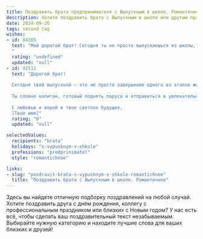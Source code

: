 ```yaml
---
title: Поздравить брата предпринимателя с Выпускным в школе. Романтичное
description: Хотите поздравить брата с Выпускным в школе или другим праздником? Наш ИИ создаст незабываемое поздравление, а вы обязательно выделитесь среди других.  
date: 2024-09-26
tags: second tag
wishes:
- id: 84205
  text: "Мой дорогой брат! Сегодня ты не просто выпускаешься из школы, ты отправляешься в невероятное путешествие, полное открытий и свершений!  Твой путь предпринимателя – это романтическая история, где ты сам себе режиссер и сценарист. Пусть каждый твой проект будет пронизан вдохновением, а удача станет твоей верной спутницей.  Пусть звёзды указывают тебе путь к успеху, а сердце всегда помнит тепло нашего родства.  С огромной любовью и гордостью за тебя! С выпускным!
  "
  rating: "undefined"
  updated: "null"
- id: 42511
  text: "Дорогой брат!
  
  Сегодня твой выпускной — это не просто завершение одного из этапов жизни, а открытая дверь в мир безграничных возможностей! Я горжусь твоими достижениями и тем, каким талантливым и целеустремленным предпринимателем ты становишься.
  
  Ты словно капитан, готовый поднять паруса и отправиться в увлекательное плавание по океану бизнес-идей. Пусть каждый новый день приносит тебе вдохновение, смелость и удачу. Не бойся мечтать, ведь впереди тебя ждут невероятные горизонты и свершения, о которых другие даже не осмеливаются мечтать.
  
  С любовью и верой в твое светлое будущее,
  [Твое имя]"
  rating: "0"
  updated: "null"

selectedValues:
  recipients: "brata"
  holidays: "s-vypusknym-v-shkole"
  professions: "predprinimatel"
  style: "romantichnoe"

links:
- slug: "pozdravit-brata-s-vypusknym-v-shkole-romantichnoe"
  title: "Поздравить брата с Выпускным в школе. Романтичное"
---
```


Здесь вы найдете отличную подборку поздравлений на любой случай. 
Хотите поздравить друга с днём рождения, коллегу с профессиональным праздником или близких с Новым годом? У нас есть всё, чтобы сделать ваш поздравительный текст незабываемым. Выбирайте нужную категорию и находите лучшие слова для ваших близких и друзей!
